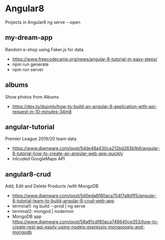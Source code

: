 # Angular8
Projects in Angular8
ng serve --open

## my-dream-app
Random e-shop using Faker.js for data
- https://www.freecodecamp.org/news/angular-8-tutorial-in-easy-steps/
- npm run generate
- npm run server

## albums
Show photos from Albums
- https://dev.to/duomly/how-to-build-an-angular-8-application-with-api-request-in-10-minutes-34m8

## angular-tutorial
Premier League 2019/20 team data
- https://www.djamware.com/post/5dde48a430ca212bd263b1b6/angular-8-tutorial-how-to-create-an-angular-web-app-quickly
- inlcuded GoogleMaps API

## angular8-crud
Add, Edit and Delete Products /with MongoDB
- https://www.djamware.com/post/5d0eda6f80aca754f7a9d1f5/angular-8-tutorial-learn-to-build-angular-8-crud-web-app
- terminal1: ng build --prod | ng serve
- terminal2: mongod | nodemon
- MongoDB app https://www.djamware.com/post/58a91cdf80aca748640ce353/how-to-create-rest-api-easily-using-nodejs-expressjs-mongoosejs-and-mongodb
